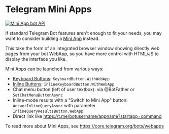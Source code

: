 # Telegram Mini Apps

[![Mini App bot API](https://img.shields.io/badge/Bot_API_Doc-Mini_Apps-blue.svg?style=flat-square)](https://core.telegram.org/bots/webapps)

If standard Telegram Bot features aren't enough to fit your needs,
you may want to consider building a [Mini App](https://core.telegram.org/bots/webapps) instead.

This take the form of an integrated browser window showing directly web pages from your bot WebApp,
so you have more control with HTML/JS to display the interface you like.

Mini Apps can be launched from various ways:
- [Keyboard Buttons](../2/reply-markup.md#custom-keyboards): `KeyboardButton.WithWebApp`
- [Inline Buttons](../2/reply-markup.md#inline-keyboards): `InlineKeyboardButton.WithWebApp`
- Chat menu button (left of user textbox): via @BotFather or `SetChatMenuButtonAsync`
- Inline-mode results with a "Switch to Mini App" button: `AnswerInlineQueryAsync` with parameter `InlineQueryResultsButton.WebApp`
- Direct link like https://t.me/botusername/appname?startapp=command

To read more about Mini Apps, see <https://core.telegram.org/bots/webapps>
